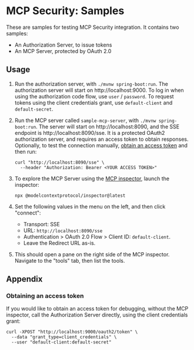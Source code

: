 # MCP Security: Samples

These are samples for testing MCP Security integration. It contains two samples:

- An Authorization Server, to issue tokens
- An MCP Server, protected by OAuth 2.0

## Usage

1. Run the authorization server, with `./mvnw spring-boot:run`. The authorization server will start
   on http://localhost:9000. To log in when using the authorization code flow, use `user` / `password`. To request
   tokens using the client credentials grant, use `default-client` and `default-secret`.

1. Run the MCP server called `sample-mcp-server`, with `./mvnw spring-boot:run`. The server will start on http://localhost:8090, and the SSE
   endpoint is http://localhost:8090/sse. It is a protected OAuth2 authorization server, and requires an access token to
   obtain responses. Optionally, to test the connection manually, [obtain an access token](#obtaining-an-access-token)
   and then run:

   ```shell
   curl "http://localhost:8090/sse" \
     --header "Authorization: Bearer <YOUR ACCESS TOKEN>"
   ```

1. To explore the MCP Server using the [MCP inspector](https://modelcontextprotocol.io/legacy/tools/inspector), launch
   the inspector:

   ```shell
   npx @modelcontextprotocol/inspector@latest
   ```

1. Set the following values in the menu on the left, and then click "connect":
    - Transport: SSE
    - URL: `http://localhost:8090/sse`
    - Authentication > OAuth 2.0 Flow > Client ID: `default-client`.
    - Leave the Redirect URL as-is.

1. This should open a pane on the right side of the MCP inspector. Navigate to the "tools" tab, then list the tools.

## Appendix

### Obtaining an access token

If you would like to obtain an access token for debugging, without the MCP inspector, call the Authorization Server
directly, using the client credentials grant:

   ```shell
   curl -XPOST "http://localhost:9000/oauth2/token" \
     --data "grant_type=client_credentials" \
     --user "default-client:default-secret"
   ```
